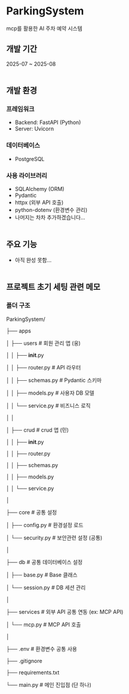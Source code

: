 # ParkingSystem

mcp를 활용한 AI 주차 예약 시스템
<br>
## 개발 기간

2025-07 ~ 2025-08
<br><br>
## 개발 환경

### 프레임워크

- Backend: FastAPI (Python)
- Server: Uvicorn

### 데이터베이스

- PostgreSQL

### 사용 라이브러리

- SQLAlchemy (ORM)
- Pydantic
- httpx (외부 API 호출)
- python-dotenv (환경변수 관리)
- 나머지는 차차 추가하겠습니다...
<br><br>
## 주요 기능

- 아직 완성 못함...
<br><br>
## 프로젝트 초기 세팅 관련 메모

### 폴더 구조

ParkingSystem/

├── apps

│   ├── users               # 회원 관리 앱 (웅)

│   │   ├── __init__.py

│   │   ├── router.py       # API 라우터

│   │   ├── schemas.py      # Pydantic 스키마

│   │   ├── models.py       # 사용자 DB 모델

│   │   └── service.py      # 비즈니스 로직

│   │

│   ├── crud                # crud 앱 (민)

│   │   ├── __init__.py

│   │   ├── router.py

│   │   ├── schemas.py

│   │   ├── models.py

│   │   └── service.py

│

├── core                    # 공통 설정

│   ├── config.py           # 환경설정 로드

│   └── security.py         # 보안관련 설정 (공통)

│

├── db                      # 공통 데이터베이스 설정

│   ├── base.py             # Base 클래스

│   └── session.py          # DB 세션 관리

│

├── services                # 외부 API 공통 연동 (ex: MCP API)

│   └── mcp.py              # MCP API 호출

│

├── .env                    # 환경변수 공통 사용

├── .gitignore

├── requirements.txt

└── main.py                 # 메인 진입점 (단 하나)





